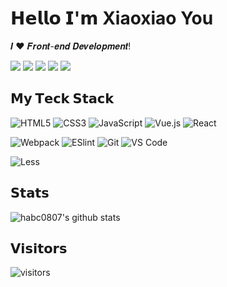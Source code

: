 # 𝗛𝗲𝗹𝗹𝗼 𝗜'𝗺 Xiaoxiao You

𝑰 ❤️ 𝑭𝒓𝒐𝒏𝒕-𝒆𝒏𝒅 𝑫𝒆𝒗𝒆𝒍𝒐𝒑𝒎𝒆𝒏𝒕!

[![](https://img.shields.io/badge/-@habc0807-%231DA1F2?style=flat-square&logo=twitter&logoColor=ffffff)](https://twitter.com/habc0807)
[![](https://img.shields.io/badge/-@habc0807-%23181717?style=flat-square&logo=github)](https://github.com/habc0807)
[![](https://img.shields.io/badge/-@habc0807-%23000000?style=flat-square&logo=codepen)](https://codepen.io/habc0807)
[![](https://img.shields.io/badge/-@habc0807-%23000000?style=flat-square&logo=codesandbox)](https://codesandbox.io/u/habc0807)
[![](https://img.shields.io/website?color=0ab9e6&style=flat-square&up_message=xlbd.me&url=https%3A%2F%2Fxlbd.me)](https://xlbd.me)


## 𝗠𝘆 𝗧𝗲𝗰𝗸 𝗦𝘁𝗮𝗰𝗸

![HTML5](https://img.shields.io/badge/-HTML5-%23E44D27?style=flat-square&logo=html5&logoColor=ffffff)
![CSS3](https://img.shields.io/badge/-CSS3-%231572B6?style=flat-square&logo=css3)
![JavaScript](https://img.shields.io/badge/-JavaScript-%23F7DF1C?style=flat-square&logo=javascript&logoColor=000000&labelColor=%23F7DF1C&color=%23FFCE5A)
![Vue.js](https://img.shields.io/badge/-Vue.js-%232c3e50?style=flat-square&logo=Vue.js)
![React](https://img.shields.io/badge/-React-%23282C34?style=flat-square&logo=react)

![Webpack](https://img.shields.io/badge/-Webpack-%232C3A42?style=flat-square&logo=webpack)
![ESlint](https://img.shields.io/badge/-ESLint-%234B32C3?style=flat-square&logo=eslint)
![Git](https://img.shields.io/badge/-Git-%23F05032?style=flat-square&logo=git&logoColor=%23ffffff)
![VS Code](https://img.shields.io/badge/-VSCode-%23007ACC?style=flat-square&logo=visual-studio-code)


![Less](https://img.shields.io/badge/-Less-%23CC6699?style=flat-square&logo=less&logoColor=ffffff)

## 𝗦𝘁𝗮𝘁𝘀

![habc0807's github stats](https://github-readme-stats.vercel.app/api?username=habc0807&show_icons=true&theme=dracula)

## 𝗩𝗶𝘀𝗶𝘁𝗼𝗿𝘀

![visitors](https://habc0807-visitor-badge.glitch.me/badge?page_id=habc0807.habc0807)
